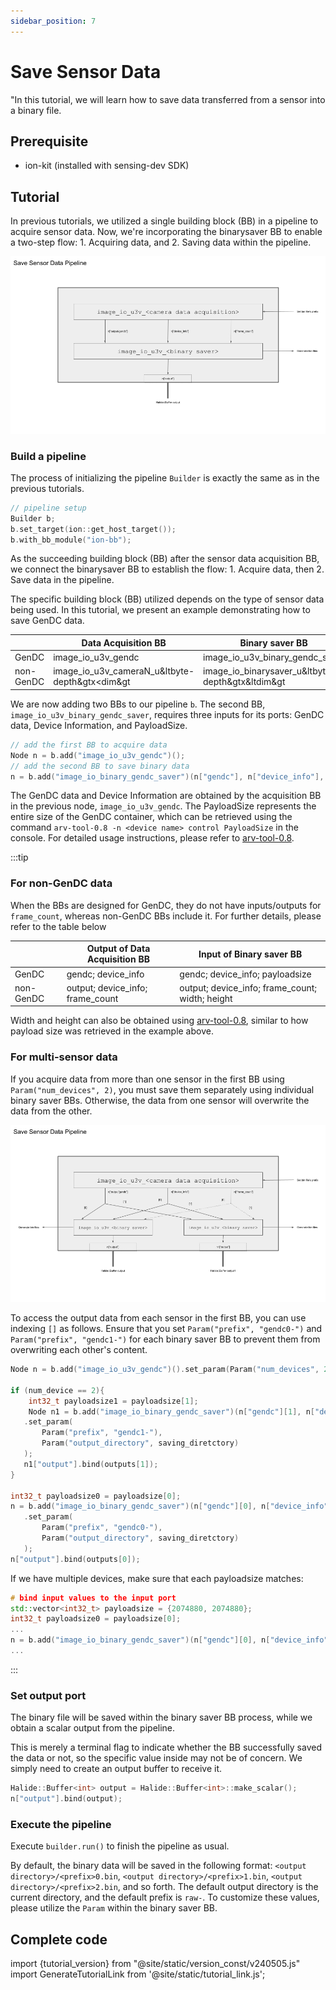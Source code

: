 ```yaml
---
sidebar_position: 7
---
```


# Save Sensor Data

"In this tutorial, we will learn how to save data transferred from a sensor into a binary file.

## Prerequisite
 
* ion-kit (installed with sensing-dev SDK) 

## Tutorial

In previous tutorials, we utilized a single building block (BB) in a pipeline to acquire sensor data. Now, we're incorporating the binarysaver BB to enable a two-step flow: 1. Acquiring data, and 2. Saving data within the pipeline.

![binarysaver-bb-after-data-acquisition-BB](../img/tutorial4-single-sensor.png)

### Build a pipeline

The process of initializing the pipeline `Builder` is exactly the same as in the previous tutorials. 

```c++
// pipeline setup
Builder b;
b.set_target(ion::get_host_target());
b.with_bb_module("ion-bb");
```

As the succeeding building block (BB) after the sensor data acquisition BB, we connect the binarysaver BB to establish the flow: 1. Acquire data, then 2. Save data in the pipeline.

The specific building block (BB) utilized depends on the type of sensor data being used. In this tutorial, we present an example demonstrating how to save GenDC data.

|           | Data Acquisition BB                            | Binary saver BB                                  |
|-----------|------------------------------------------------|--------------------------------------------------|
| GenDC     | image_io_u3v_gendc                             | image_io_u3v_binary_gendc_saver                  |
| non-GenDC | image_io_u3v_cameraN_u&ltbyte-depth&gtx<dim&gt | image_io_binarysaver_u&ltbyte-depth&gtx&ltdim&gt |

We are now adding two BBs to our pipeline `b`. The second BB, `image_io_u3v_binary_gendc_saver`, requires three inputs for its ports: GenDC data, Device Information, and PayloadSize.

```c++
// add the first BB to acquire data
Node n = b.add("image_io_u3v_gendc")();
// add the second BB to save binary data 
n = b.add("image_io_binary_gendc_saver")(n["gendc"], n["device_info"], &payloadsize);
```

The GenDC data and Device Information are obtained by the acquisition BB in the previous node, `image_io_u3v_gendc`. The PayloadSize represents the entire size of the GenDC container, which can be retrieved using the command `arv-tool-0.8 -n <device name> control PayloadSize` in the console. For detailed usage instructions, please refer to [arv-tool-0.8](../../external/aravis/arv-tools).

:::tip

### For non-GenDC data

When the BBs are designed for GenDC, they do not have inputs/outputs for `frame_count`, whereas non-GenDC BBs include it. For further details, please refer to the table below

|           | Output of Data Acquisition BB                  | Input of Binary saver BB                         |
|-----------|------------------------------------------------|--------------------------------------------------|
| GenDC     | gendc; device_info                             | gendc; device_info; payloadsize                  |
| non-GenDC | output; device_info; frame_count               | output; device_info; frame_count; width; height  |

Width and height can also be obtained using [arv-tool-0.8](../../external/aravis/arv-tools), similar to how payload size was retrieved in the example above.

### For multi-sensor data

If you acquire data from more than one sensor in the first BB using `Param("num_devices", 2)`, you must save them separately using individual binary saver BBs. Otherwise, the data from one sensor will overwrite the data from the other.

![binarysaver-bb-after-data-acquisition-BB-multi-sensor](../img/tutorial4-multi-sensor.png)

To access the output data from each sensor in the first BB, you can use indexing `[]` as follows. Ensure that you set `Param("prefix", "gendc0-")` and `Param("prefix", "gendc1-")` for each binary saver BB to prevent them from overwriting each other's content.

```c++
Node n = b.add("image_io_u3v_gendc")().set_param(Param("num_devices", 2),);

if (num_device == 2){
    int32_t payloadsize1 = payloadsize[1];
    Node n1 = b.add("image_io_binary_gendc_saver")(n["gendc"][1], n["device_info"][1], &payloadsize1)
   .set_param(
       Param("prefix", "gendc1-"),
       Param("output_directory", saving_diretctory)
   );
   n1["output"].bind(outputs[1]);
}

int32_t payloadsize0 = payloadsize[0];
n = b.add("image_io_binary_gendc_saver")(n["gendc"][0], n["device_info"][0], &payloadsize0)
   .set_param(
       Param("prefix", "gendc0-"),
       Param("output_directory", saving_diretctory)
   );
n["output"].bind(outputs[0]);
```

If we have multiple devices, make sure that each payloadsize matches:
```C++
# bind input values to the input port
std::vector<int32_t> payloadsize = {2074880, 2074880};
int32_t payloadsize0 = payloadsize[0];
...
n = b.add("image_io_binary_gendc_saver")(n["gendc"][0], n["device_info"][0], &payloadsize0)
...
```


:::

### Set output port

The binary file will be saved within the binary saver BB process, while we obtain a scalar output from the pipeline.

This is merely a terminal flag to indicate whether the BB successfully saved the data or not, so the specific value inside may not be of concern. We simply need to create an output buffer to receive it.

```c++
Halide::Buffer<int> output = Halide::Buffer<int>::make_scalar();
n["output"].bind(output);
```

### Execute the pipeline

Execute `builder.run()` to finish the pipeline as usual.

By default, the binary data will be saved in the following format: `<output directory>/<prefix>0.bin`, `<output directory>/<prefix>1.bin`, `<output directory>/<prefix>2.bin`, and so forth. The default output directory is the current directory, and the default prefix is `raw-`. To customize these values, please utilize the `Param` within the binary saver BB.

## Complete code

import {tutorial_version} from "@site/static/version_const/v240505.js"
import GenerateTutorialLink from '@site/static/tutorial_link.js';

<GenerateTutorialLink language="cpp" tag={tutorial_version} tutorialfile="tutorial4_save_data" />
